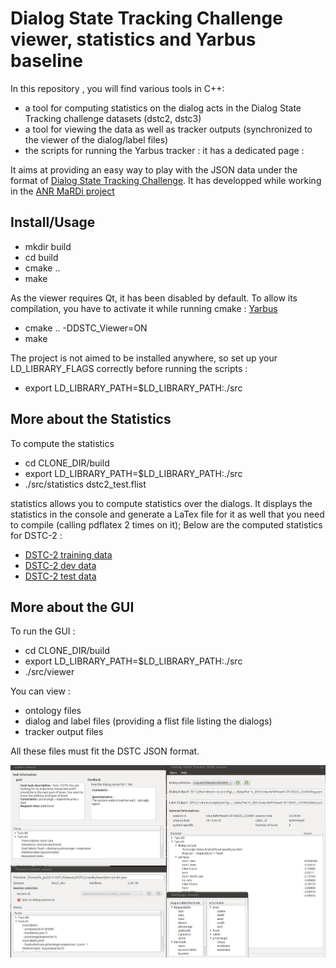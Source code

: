 Dialog State Tracking Challenge viewer, statistics and Yarbus baseline
======================================================================

In this repository , you will find various tools in C++:

- a tool for computing statistics on the dialog acts in the Dialog State Tracking challenge datasets (dstc2, dstc3)
- a tool for viewing the data as well as tracker outputs (synchronized to the viewer of the dialog/label files)
- the scripts for running the Yarbus tracker : it has a dedicated page : 

It aims at providing an easy way to play with the JSON data under the format of [Dialog State Tracking Challenge](http://camdial.org/~mh521/dstc/). It has developped while working in the [ANR MaRDi project](http://mardi.metz.supelec.fr)

Install/Usage
-------------

- mkdir build
- cd build
- cmake ..
- make 

As the viewer requires Qt, it has been disabled by default. To allow its compilation, you have to activate it while running cmake : [Yarbus](http://jeremyfix.github.io/dstc "Yarbus page")

- cmake .. -DDSTC_Viewer=ON
- make

The project is not aimed to be installed anywhere, so set up your LD_LIBRARY_FLAGS correctly before running the scripts :
- export LD_LIBRARY_PATH=$LD_LIBRARY_PATH:./src


More about the Statistics
-------------------------

To compute the statistics

- cd CLONE_DIR/build
- export LD_LIBRARY_PATH=$LD_LIBRARY_PATH:./src
- ./src/statistics  dstc2_test.flist

statistics allows you to compute statistics over the dialogs. It displays the statistics in the console and generate a LaTex file for it as well that you need to compile (calling pdflatex 2 times on it); Below are the computed statistics for DSTC-2 :

- [DSTC-2 training data](./dstc2_train.flist.pdf "DSTC-2 training")
- [DSTC-2 dev data](./dstc2_dev.flist.pdf "DSTC-2 dev")
- [DSTC-2 test data](./dstc2_test.flist.pdf "DSTC-2 test")


More about the GUI
------------------


To run the GUI : 
- cd CLONE_DIR/build
- export LD_LIBRARY_PATH=$LD_LIBRARY_PATH:./src
- ./src/viewer 

You can view :

- ontology files
- dialog and label files (providing a flist file listing the dialogs)
- tracker output files

All these files must fit the DSTC JSON format.

![Viewer](./Pics/screenshot.png "The viewers of DSTC files")


